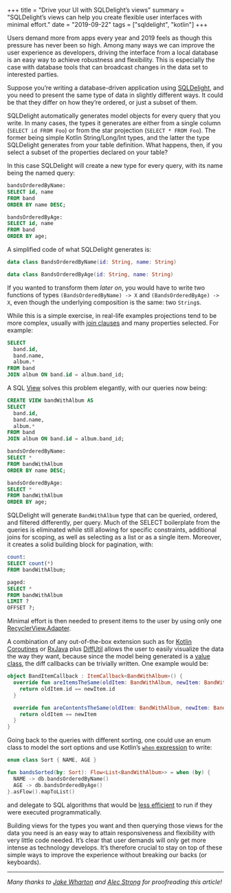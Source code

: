 +++
title = "Drive your UI with SQLDelight’s views"
summary = "SQLDelight’s views can help you create flexible user interfaces with minimal effort."
date = "2019-09-22"
tags = ["sqldelight", "kotlin"]
+++

Users demand more from apps every year and 2019 feels as though this pressure has never been so high. Among many ways we can improve the user experience as developers, driving the interface from a local database is an easy way to achieve robustness and flexibility. This is especially the case with database tools that can broadcast changes in the data set to interested parties.

Suppose you’re writing a database-driven application using [SQLDelight](https://github.com/cashapp/sqldelight), and you need to present the same type of data in slightly different ways. It could be that they differ on how they’re ordered, or just a subset of them.

SQLDelight automatically generates model objects for every query that you write. In many cases, the types it generates are either from a single column (`SELECT id FROM Foo`) or from the star projection (`SELECT * FROM Foo`). The former being simple Kotlin String/Long/Int types, and the latter the type SQLDelight generates from your table definition. What happens, then, if you select a subset of the properties declared on your table?

In this case SQLDelight will create a new type for every query, with its name being the named query:

```sql
bandsOrderedByName:
SELECT id, name
FROM band
ORDER BY name DESC;

bandsOrderedByAge:
SELECT id, name
FROM band
ORDER BY age;
```

A simplified code of what SQLDelight generates is:

```kotlin
data class BandsOrderedByName(id: String, name: String)

data class BandsOrderedByAge(id: String, name: String)
```

If you wanted to transform them *later on*, you would have to write two functions of types `(BandsOrderedByName) -> X` and `(BandsOrderedByAge) -> X`, even though the underlying composition is the same: two `String`s.

While this is a simple exercise, in real-life examples projections tend to be more complex, usually with [join clauses](https://www.sqlite.org/syntax/join-clause.html) and many properties selected. For example:

```sql
SELECT
  band.id, 
  band.name,
  album.*
FROM band
JOIN album ON band.id = album.band_id; 
```

A SQL [View](https://sqlite.org/lang_createview.html) solves this problem elegantly, with our queries now being:

```sql
CREATE VIEW bandWithAlbum AS
SELECT
  band.id, 
  band.name,
  album.*
FROM band
JOIN album ON band.id = album.band_id; 

bandsOrderedByName:
SELECT *
FROM bandWithAlbum
ORDER BY name DESC;

bandsOrderedByAge:
SELECT *
FROM bandWithAlbum
ORDER BY age;
```

SQLDelight will generate `BandWithAlbum` type that can be queried, ordered, and filtered differently, per query. Much of the SELECT boilerplate from the queries is eliminated while still allowing for specific constraints, additional joins for scoping, as well as selecting as a list or as a single item. Moreover, it creates a solid building block for pagination, with:

```sql
count:
SELECT count(*)
FROM bandWithAlbum;

paged:
SELECT *
FROM bandWithAlbum
LIMIT ?
OFFSET ?;
```

Minimal effort is then needed to present items to the user by using only one [RecyclerView.Adapter](https://developer.android.com/reference/androidx/recyclerview/widget/RecyclerView.Adapter).

A combination of any out-of-the-box extension such as for [Kotlin Coroutines](https://github.com/cashapp/sqldelight/tree/master/extensions/coroutines-extensions) or [RxJava](https://github.com/cashapp/sqldelight/tree/master/extensions/rxjava2-extensions) plus [DiffUtil](https://developer.android.com/reference/androidx/recyclerview/widget/DiffUtil) allows the user to easily visualize the data the way they want, because since the model being generated is a [value class](https://kotlinlang.org/docs/reference/data-classes.html), the diff callbacks can be trivially written. One example would be:

```kotlin
object BandItemCallback : ItemCallback<BandWithAlbum>() {
  override fun areItemsTheSame(oldItem: BandWithAlbum, newItem: BandWithAlbum): Boolean {
    return oldItem.id == newItem.id
  }

  override fun areContentsTheSame(oldItem: BandWithAlbum, newItem: BandWithAlbum): Boolean {
    return oldItem == newItem
  }
}
```

Going back to the queries with different sorting, one could use an enum class to model the sort options and use Kotlin’s [`when` expression](https://kotlinlang.org/docs/reference/control-flow.html#when-expression) to write:

```kotlin
enum class Sort { NAME, AGE }

fun bandsSorted(by: Sort): Flow<List<BandWithAlbum>> = when (by) {
  NAME -> db.bandsOrderedByName()
  AGE -> db.bandsOrderedByAge()
}.asFlow().mapToList()
```

and delegate to SQL algorithms that would be [less efficient](https://speakerdeck.com/jakewharton/the-resurgence-of-sql-droidcon-nyc-2017?slide=123) to run if they were executed programmatically.

Building views for the types you want and then querying those views for the data you need is an easy way to attain responsiveness and flexibility with very little code needed. It’s clear that user demands will only get more intense as technology develops. It’s therefore crucial to stay on top of these simple ways to improve the experience without breaking our backs (or keyboards).

---

*Many thanks to [Jake Wharton](https://jakewharton.com) and [Alec Strong](https://www.alecstrong.com) for proofreading this article!*
